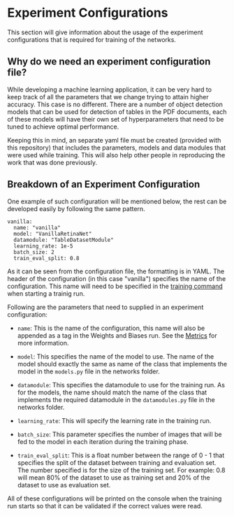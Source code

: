 # Experiment Configurations

This section will give information about the usage of the experiment configurations
that is required for training of the networks.

## Why do we need an experiment configuration file?

While developing a machine learning application, it can be very hard
to keep track of all the parameters that we change trying to attain
higher accuracy. This case is no different. There are a number of
object detection models that can be used for detection of tables in 
the PDF documents, each of these models will have their own set of
hyperparameters that need to be tuned to achieve optimal performance.

Keeping this in mind, an separate yaml file must be created (provided 
with this repository) that includes the parameters, models and data
modules that were used while training. This will also help other
people in reproducing the work that was done previously. 

## Breakdown of an Experiment Configuration

One example of such configuration will be mentioned below, the rest
can be developed easily by following the same pattern.

```
vanilla:
  name: "vanilla"
  model: "VanillaRetinaNet"
  datamodule: "TableDatasetModule"
  learning_rate: 1e-5
  batch_size: 2
  train_eval_split: 0.8
```

As it can be seen from the configuration file, the formatting is in YAML.
The header of the configuration (in this case "vanilla") specifies the name
of the configuration. This name will need to be specified in the [training command](command.md) when starting a trainig run. 

Following are the parameters that need to supplied in an experiment configuration:

- `name`: This is the name of the configuration, this name will also be appended as a tag in the Weights and Biases run. See the [Metrics](metrics.md) for more information.

- `model`: This specifies the name of the model to use. The name of the model should exactly the same as name of the class that implements the model in the `models.py` file in the networks folder.

- `datamodule`: This specifies the datamodule to use for the training run. As for the models, the name should match the name of the class that implements the required datamodule in the `datamodules.py` file in the networks folder.

- `learning_rate`: This will specify the learning rate in the training run.

- `batch_size`: This parameter specifies the number of images that will be fed to the model in each iteration during the training phase.

- `train_eval_split`: This is a float number between the range of 0 - 1 that specifies the split of the dataset between training and evaluation set. The number specified is for the size of the training set. For example: 0.8 will mean 80% of the dataset to use as training set and 20% of the dataset to use as evaluation set.

All of these configurations will be printed on the console when the training run starts so that it can be validated if the correct values were read.